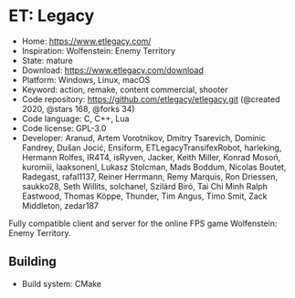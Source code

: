 # ET: Legacy

- Home: https://www.etlegacy.com/
- Inspiration: Wolfenstein: Enemy Territory
- State: mature
- Download: https://www.etlegacy.com/download
- Platform: Windows, Linux, macOS
- Keyword: action, remake, content commercial, shooter
- Code repository: https://github.com/etlegacy/etlegacy.git (@created 2020, @stars 168, @forks 34)
- Code language: C, C++, Lua
- Code license: GPL-3.0
- Developer: Aranud, Artem Vorotnikov, Dmitry Tsarevich, Dominic Fandrey, Dušan Jocić, Ensiform, ETLegacyTransifexRobot, harleking, Hermann Rolfes, IR4T4, isRyven, Jacker, Keith Miller, Konrad Mosoń, kuromiii, laaksonenl, Lukasz Stolcman, Mads Boddum, Nicolas Boutet, Radegast, rafal1137, Reiner Herrmann, Remy Marquis, Ron Driessen, saukko28, Seth Willits, solchanel, Szilárd Biró, Tai Chi Minh Ralph Eastwood, Thomas Köppe, Thunder, Tim Angus, Timo Smit, Zack Middleton, zedar187

Fully compatible client and server for the online FPS game Wolfenstein: Enemy Territory.

## Building

- Build system: CMake
